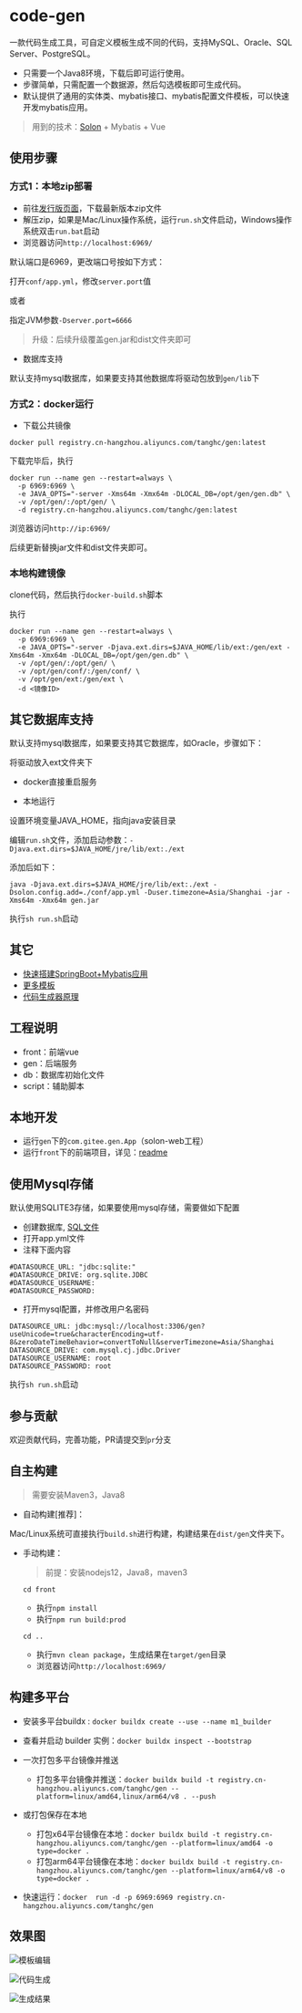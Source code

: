 # code-gen

一款代码生成工具，可自定义模板生成不同的代码，支持MySQL、Oracle、SQL Server、PostgreSQL。

- 只需要一个Java8环境，下载后即可运行使用。
- 步骤简单，只需配置一个数据源，然后勾选模板即可生成代码。
- 默认提供了通用的实体类、mybatis接口、mybatis配置文件模板，可以快速开发mybatis应用。

> 用到的技术：[Solon](https://solon.noear.org/) + Mybatis + Vue

## 使用步骤

### 方式1：本地zip部署

- 前往[发行版页面](https://gitee.com/durcframework/code-gen/releases)，下载最新版本zip文件
- 解压zip，如果是Mac/Linux操作系统，运行`run.sh`文件启动，Windows操作系统双击`run.bat`启动
- 浏览器访问`http://localhost:6969/`

默认端口是6969，更改端口号按如下方式：

打开`conf/app.yml`，修改`server.port`值

或者

指定JVM参数`-Dserver.port=6666`

> 升级：后续升级覆盖gen.jar和dist文件夹即可

- 数据库支持

默认支持mysql数据库，如果要支持其他数据库将驱动包放到`gen/lib`下

### 方式2：docker运行

- 下载公共镜像

`docker pull registry.cn-hangzhou.aliyuncs.com/tanghc/gen:latest`

下载完毕后，执行

```shell
docker run --name gen --restart=always \
  -p 6969:6969 \
  -e JAVA_OPTS="-server -Xms64m -Xmx64m -DLOCAL_DB=/opt/gen/gen.db" \
  -v /opt/gen/:/opt/gen/ \
  -d registry.cn-hangzhou.aliyuncs.com/tanghc/gen:latest
```

浏览器访问`http://ip:6969/`

后续更新替换jar文件和dist文件夹即可。


### 本地构建镜像


clone代码，然后执行`docker-build.sh`脚本

执行

```shell
docker run --name gen --restart=always \
  -p 6969:6969 \
  -e JAVA_OPTS="-server -Djava.ext.dirs=$JAVA_HOME/lib/ext:/gen/ext -Xms64m -Xmx64m -DLOCAL_DB=/opt/gen/gen.db" \
  -v /opt/gen/:/opt/gen/ \
  -v /opt/gen/conf/:/gen/conf/ \
  -v /opt/gen/ext:/gen/ext \
  -d <镜像ID>
```

## 其它数据库支持


默认支持mysql数据库，如果要支持其它数据库，如Oracle，步骤如下：

将驱动放入ext文件夹下

- docker直接重启服务

- 本地运行

设置环境变量JAVA_HOME，指向java安装目录

编辑`run.sh`文件，添加启动参数：`-Djava.ext.dirs=$JAVA_HOME/jre/lib/ext:./ext`

添加后如下：

`java -Djava.ext.dirs=$JAVA_HOME/jre/lib/ext:./ext -Dsolon.config.add=./conf/app.yml -Duser.timezone=Asia/Shanghai -jar -Xms64m -Xmx64m gen.jar`

执行`sh run.sh`启动

## 其它

- [快速搭建SpringBoot+Mybatis应用](https://gitee.com/durcframework/code-gen/wikis/pages?sort_id=2478942&doc_id=27724)
- [更多模板](https://gitee.com/durcframework/code-gen/wikis/pages?sort_id=2979234&doc_id=27724)
- [代码生成器原理](https://gitee.com/durcframework/code-gen/wikis/pages?sort_id=3287812&doc_id=27724)

## 工程说明

- front：前端vue
- gen：后端服务
- db：数据库初始化文件
- script：辅助脚本

## 本地开发

- 运行`gen`下的`com.gitee.gen.App`（solon-web工程）
- 运行`front`下的前端项目，详见：[readme](./front/README.md)

## 使用Mysql存储

默认使用SQLITE3存储，如果要使用mysql存储，需要做如下配置

- 创建数据库, [SQL文件](https://gitee.com/durcframework/code-gen/blob/master/db/mysql.sql)
- 打开app.yml文件
- 注释下面内容

```
#DATASOURCE_URL: "jdbc:sqlite:"
#DATASOURCE_DRIVE: org.sqlite.JDBC
#DATASOURCE_USERNAME:
#DATASOURCE_PASSWORD:
```

- 打开mysql配置，并修改用户名密码

```
DATASOURCE_URL: jdbc:mysql://localhost:3306/gen?useUnicode=true&characterEncoding=utf-8&zeroDateTimeBehavior=convertToNull&serverTimezone=Asia/Shanghai
DATASOURCE_DRIVE: com.mysql.cj.jdbc.Driver
DATASOURCE_USERNAME: root
DATASOURCE_PASSWORD: root
```

执行`sh run.sh`启动

## 参与贡献

欢迎贡献代码，完善功能，PR请提交到`pr`分支

## 自主构建

> 需要安装Maven3，Java8

- 自动构建[推荐]：

Mac/Linux系统可直接执行`build.sh`进行构建，构建结果在`dist/gen`文件夹下。

- 手动构建：
  
    > 前提：安装nodejs12，Java8，maven3

    `cd front`
    
    - 执行`npm install`
    - 执行`npm run build:prod`
    
    `cd ..`
    
    - 执行`mvn clean package`，生成结果在`target/gen`目录
    - 浏览器访问`http://localhost:6969/`
## 构建多平台

  - 安装多平台buildx : `docker buildx create --use --name m1_builder`

  - 查看并启动 builder 实例：`docker buildx inspect --bootstrap` 

  - 一次打包多平台镜像并推送
    - 打包多平台镜像并推送：`docker buildx build -t registry.cn-hangzhou.aliyuncs.com/tanghc/gen --platform=linux/amd64,linux/arm64/v8 . --push`
  - 或打包保存在本地
    - 打包x64平台镜像在本地：`docker buildx build -t registry.cn-hangzhou.aliyuncs.com/tanghc/gen --platform=linux/amd64 -o type=docker .`
    - 打包arm64平台镜像在本地：`docker buildx build -t registry.cn-hangzhou.aliyuncs.com/tanghc/gen --platform=linux/arm64/v8 -o type=docker .`
  - 快速运行：`docker  run -d -p 6969:6969 registry.cn-hangzhou.aliyuncs.com/tanghc/gen`

## 效果图

![模板编辑](https://foruda.gitee.com/images/1707207449352876614/1384dfef_332975.png "gen-tpl.png")

![代码生成](https://images.gitee.com/uploads/images/2020/0724/180853_df66e76d_332975.png "gen7.png")

![生成结果](https://images.gitee.com/uploads/images/2020/0731/085506_9d66201f_332975.png "gen8.png")
